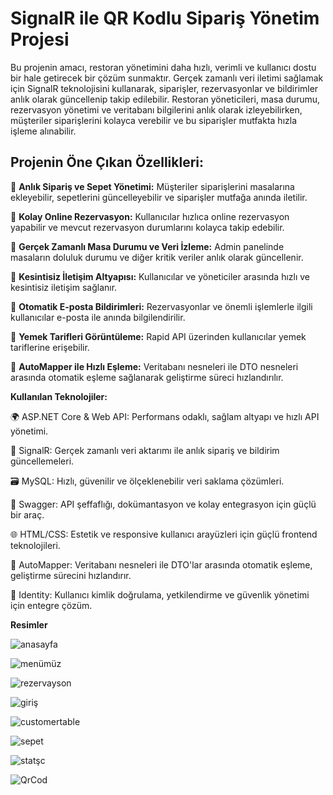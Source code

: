 

# SignalR ile QR Kodlu Sipariş Yönetim Projesi

Bu projenin amacı, restoran yönetimini daha hızlı, verimli ve kullanıcı dostu bir hale getirecek bir çözüm sunmaktır. Gerçek zamanlı veri iletimi sağlamak için SignalR teknolojisini kullanarak, siparişler, rezervasyonlar ve bildirimler anlık olarak güncellenip takip edilebilir. Restoran yöneticileri, masa durumu, rezervasyon yönetimi ve veritabanı bilgilerini anlık olarak izleyebilirken, müşteriler siparişlerini kolayca verebilir ve bu siparişler mutfakta hızla işleme alınabilir.


## Projenin Öne Çıkan Özellikleri: ##

🚀 **Anlık Sipariş ve Sepet Yönetimi:** Müşteriler siparişlerini masalarına ekleyebilir, sepetlerini güncelleyebilir ve siparişler mutfağa anında iletilir.

🚀 **Kolay Online Rezervasyon:** Kullanıcılar hızlıca online rezervasyon yapabilir ve mevcut rezervasyon durumlarını kolayca takip edebilir.

🚀 **Gerçek Zamanlı Masa Durumu ve Veri İzleme:** Admin panelinde masaların doluluk durumu ve diğer kritik veriler anlık olarak güncellenir.

🚀 **Kesintisiz İletişim Altyapısı:** Kullanıcılar ve yöneticiler arasında hızlı ve kesintisiz iletişim sağlanır.

🚀 **Otomatik E-posta Bildirimleri:** Rezervasyonlar ve önemli işlemlerle ilgili kullanıcılar e-posta ile anında bilgilendirilir.

🚀 **Yemek Tarifleri Görüntüleme:** Rapid API üzerinden kullanıcılar yemek tariflerine erişebilir.

🚀 **AutoMapper ile Hızlı Eşleme:** Veritabanı nesneleri ile DTO nesneleri arasında otomatik eşleme sağlanarak geliştirme süreci hızlandırılır.





**Kullanılan Teknolojiler:**

🌍 ASP.NET Core & Web API: Performans odaklı, sağlam altyapı ve hızlı API yönetimi.

🔗 SignalR: Gerçek zamanlı veri aktarımı ile anlık sipariş ve bildirim güncellemeleri.

🗃️ MySQL: Hızlı, güvenilir ve ölçeklenebilir veri saklama çözümleri.

📜 Swagger: API şeffaflığı, dokümantasyon ve kolay entegrasyon için güçlü bir araç.

🌐 HTML/CSS: Estetik ve responsive kullanıcı arayüzleri için güçlü frontend teknolojileri.

🔄 AutoMapper: Veritabanı nesneleri ile DTO'lar arasında otomatik eşleme, geliştirme sürecini hızlandırır.

🔐 Identity: Kullanıcı kimlik doğrulama, yetkilendirme ve güvenlik yönetimi için entegre çözüm.


**Resimler**


![anasayfa](https://github.com/user-attachments/assets/b158a9ef-112c-42a5-9a94-af3b15266e8c)










![menümüz](https://github.com/user-attachments/assets/9ed9a5f8-7a10-41eb-955c-0c553ea2da45)






![rezervayson](https://github.com/user-attachments/assets/1b6506b5-e8eb-40a9-8b44-fbb448d12419)






![giriş](https://github.com/user-attachments/assets/410e3df3-234b-4d16-92c8-e0f0c25778f9)







![customertable](https://github.com/user-attachments/assets/7a2c1f4f-560d-4fdb-a1d3-de243a3d3816)








![sepet](https://github.com/user-attachments/assets/7089bd9c-8688-4c68-8502-99829f29f102)







![statşc](https://github.com/user-attachments/assets/60ebdc14-6607-4ae3-94c9-4e856c9a1427)








![QrCod](https://github.com/user-attachments/assets/77043789-45b1-4d94-b7fc-d903fee412d7)









